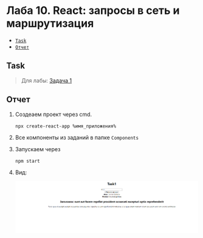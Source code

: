 # Лаба 10. React: запросы в сеть и маршрутизация
- [`Task`](#task)
- [`Отчет`](#отчет)
## Task
> Для лабы: <a href="https://github.com/goryachkinama/web-lectures/blob/main/src/lab_react_network.md">Задача 1</a>



## Отчет

1. Создеаем проект через cmd.
   ```
   npx create-react-app %имя_приложения%
   ```

2. Все компоненты из заданий в папке `Components`
   
3. Запускаем через

    ```
    npm start
    ```

4. Вид:

   ![layout](./res/img.PNG)


  
